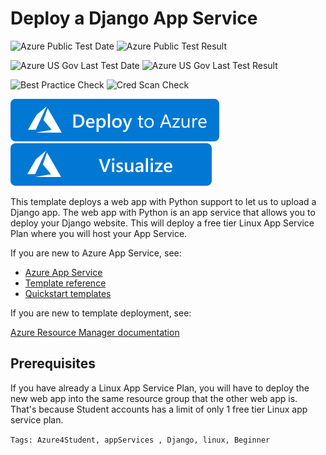 # Deploy a Django App Service

![Azure Public Test Date](https://azurequickstartsservice.blob.core.windows.net/badges/101-webapp-linux-django/PublicLastTestDate.svg)
![Azure Public Test Result](https://azurequickstartsservice.blob.core.windows.net/badges/101-webapp-linux-django/PublicDeployment.svg)

![Azure US Gov Last Test Date](https://azurequickstartsservice.blob.core.windows.net/badges/101-webapp-linux-django/FairfaxLastTestDate.svg)
![Azure US Gov Last Test Result](https://azurequickstartsservice.blob.core.windows.net/badges/101-webapp-linux-django/FairfaxDeployment.svg)

![Best Practice Check](https://azurequickstartsservice.blob.core.windows.net/badges/101-webapp-linux-django/BestPracticeResult.svg)
![Cred Scan Check](https://azurequickstartsservice.blob.core.windows.net/badges/101-webapp-linux-django/CredScanResult.svg)

[![Deploy To Azure](https://raw.githubusercontent.com/Azure/azure-quickstart-templates/master/1-CONTRIBUTION-GUIDE/images/deploytoazure.svg?sanitize=true)](https://portal.azure.com/#create/Microsoft.Template/uri/https%3A%2F%2Fraw.githubusercontent.com%2FAzure%2Fazure-quickstart-templates%2Fmaster%2F101-webapp-linux-django%2Fazuredeploy.json)  [![Visualize](https://raw.githubusercontent.com/Azure/azure-quickstart-templates/master/1-CONTRIBUTION-GUIDE/images/visualizebutton.svg?sanitize=true)](http://armviz.io/#/?load=https%3A%2F%2Fraw.githubusercontent.com%2FAzure%2Fazure-quickstart-templates%2Fmaster%2F101-webapp-linux-django%2Fazuredeploy.json)

This template deploys a web app with Python support to let us to upload a Django app. The web app with Python is an app service that allows you to deploy your Django website. This will deploy a free tier Linux App Service Plan where you will host your App Service.

If you are new to Azure App Service, see:

- [Azure App Service](https://azure.microsoft.com/services/app-service/web/)
- [Template reference](https://docs.microsoft.com/azure/templates/microsoft.web/allversions)
- [Quickstart templates](https://azure.microsoft.com/resources/templates/?resourceType=Microsoft.Compute&pageNumber=1&sort=Popular&term=web+apps)

If you are new to template deployment, see:

[Azure Resource Manager documentation](https://docs.microsoft.com/azure/azure-resource-manager/)

## Prerequisites

If you have already a Linux App Service Plan, you will have to deploy the new web app into the same resource group that the other web app is. That's because Student accounts has a limit of only 1 free tier Linux app service plan.

`Tags: Azure4Student, appServices , Django, linux, Beginner`


